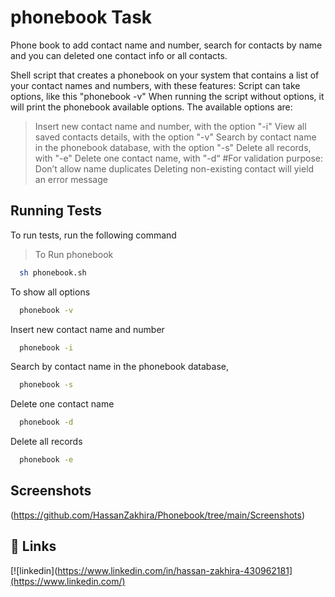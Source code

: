 
# phonebook Task

Phone book to add contact name and number, search for contacts by name and you can  deleted one contact info or all contacts.

Shell script that creates a phonebook on your  system that contains a list of your contact names and  numbers, with these features:
Script can take options, like this "phonebook -v"
When running the script without options, it will print the phonebook
available options.
The available options are:
>Insert new contact name and number, with the option "-i"
>View all saved contacts details, with the option "-v"
>Search by contact name in the phonebook database, with the option "-s"
>Delete all records, with "-e"
>Delete one contact name, with "-d“
#For validation purpose:
Don’t allow name duplicates
Deleting non-existing contact will yield an error message


## Running Tests

To run tests, run the following command

>To Run phonebook
```bash
  sh phonebook.sh
```

To show all options

```bash
  phonebook -v
```

Insert new contact name and number

```bash
  phonebook -i
```
Search by contact name in the phonebook database,

```bash
  phonebook -s
```
Delete one contact name

```bash
  phonebook -d
```
Delete all records

```bash
  phonebook -e
```

## Screenshots
(https://github.com/HassanZakhira/Phonebook/tree/main/Screenshots)

## 🔗 Links

[![linkedin](https://www.linkedin.com/in/hassan-zakhira-430962181](https://www.linkedin.com/)
